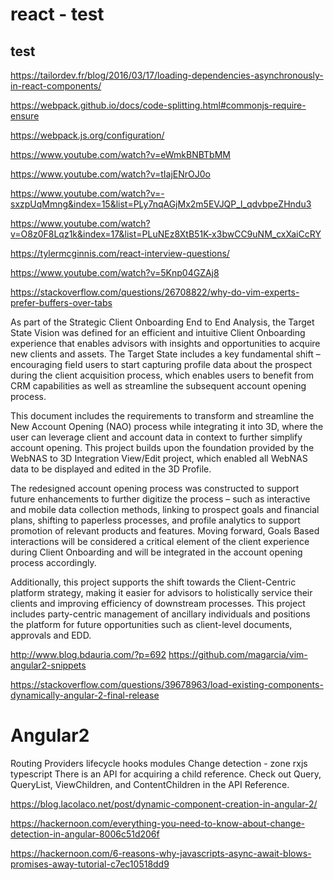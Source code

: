 # react - test
## test

https://tailordev.fr/blog/2016/03/17/loading-dependencies-asynchronously-in-react-components/

https://webpack.github.io/docs/code-splitting.html#commonjs-require-ensure

https://webpack.js.org/configuration/

https://www.youtube.com/watch?v=eWmkBNBTbMM

https://www.youtube.com/watch?v=tIajENrOJ0o

https://www.youtube.com/watch?v=-sxzpUqMmng&index=15&list=PLy7nqAGjMx2m5EVJQP_l_qdvbpeZHndu3

https://www.youtube.com/watch?v=O8z0F8Lqz1k&index=17&list=PLuNEz8XtB51K-x3bwCC9uNM_cxXaiCcRY

https://tylermcginnis.com/react-interview-questions/

https://www.youtube.com/watch?v=5Knp04GZAj8






https://stackoverflow.com/questions/26708822/why-do-vim-experts-prefer-buffers-over-tabs


As part of the Strategic Client Onboarding End to End Analysis, the Target State Vision was defined for an efficient and intuitive Client Onboarding experience that enables advisors with insights and opportunities to acquire new clients and assets. The Target State includes a key fundamental shift – encouraging field users to start capturing profile data about the prospect during the client acquisition process, which enables users to benefit from CRM capabilities as well as streamline the subsequent account opening process. 

This document includes the requirements to transform and streamline the New Account Opening (NAO) process while integrating it into 3D, where the user can leverage client and account data in context to further simplify account opening. This project builds upon the foundation provided by the WebNAS to 3D Integration View/Edit project, which enabled all WebNAS data to be displayed and edited in the 3D Profile.

The redesigned account opening process was constructed to support future enhancements to further digitize the process – such as interactive and mobile data collection methods, linking to prospect goals and financial plans, shifting to paperless processes, and profile analytics to support promotion of relevant products and features. Moving forward, Goals Based interactions will be considered a critical element of the client experience during Client Onboarding and will be integrated in the account opening process accordingly. 

Additionally, this project supports the shift towards the Client-Centric platform strategy, making it easier for advisors to holistically service their clients and improving efficiency of downstream processes. This project includes party-centric management of ancillary individuals and positions the platform for future opportunities such as client-level documents, approvals and EDD. 


http://www.blog.bdauria.com/?p=692
https://github.com/magarcia/vim-angular2-snippets

https://stackoverflow.com/questions/39678963/load-existing-components-dynamically-angular-2-final-release

Angular2
===========
Routing
Providers
lifecycle hooks
modules
Change detection - zone
rxjs
typescript
There is an API for acquiring a child reference. Check out Query, QueryList, ViewChildren, and ContentChildren in the API Reference.

https://blog.lacolaco.net/post/dynamic-component-creation-in-angular-2/

https://hackernoon.com/everything-you-need-to-know-about-change-detection-in-angular-8006c51d206f

https://hackernoon.com/6-reasons-why-javascripts-async-await-blows-promises-away-tutorial-c7ec10518dd9




